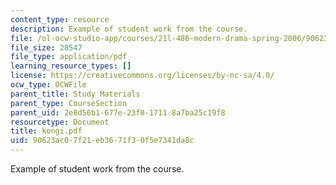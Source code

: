 ```yaml
---
content_type: resource
description: Example of student work from the course.
file: /ol-ocw-studio-app/courses/21l-486-modern-drama-spring-2006/90623ac07f21eb3671f30f5e7341da8c_kongi.pdf
file_size: 28547
file_type: application/pdf
learning_resource_types: []
license: https://creativecommons.org/licenses/by-nc-sa/4.0/
ocw_type: OCWFile
parent_title: Study Materials
parent_type: CourseSection
parent_uid: 2e8d56b1-677e-23f0-1711-8a7ba25c19f8
resourcetype: Document
title: kongi.pdf
uid: 90623ac0-7f21-eb36-71f3-0f5e7341da8c
---
```

Example of student work from the course.
